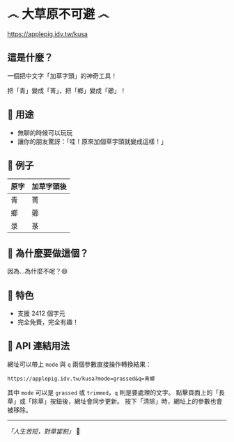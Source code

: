 # ෴ 大草原不可避 ෴

https://applepig.idv.tw/kusa

## 這是什麼？

一個把中文字「加草字頭」的神奇工具！

把「青」變成「菁」，把「鄉」變成「薌」！

## 🎯 用途

- 無聊的時候可以玩玩
- 讓你的朋友驚訝：「哇！原來加個草字頭就變成這樣！」

## 📝 例子

| 原字 | 加草字頭後 |
|------|------------|
| 青 | 菁 |
| 鄉 | 薌 |
| 录 | 菉 |

## 🤔 為什麼要做這個？

因為...為什麼不呢？😄

## 🎉 特色

- 支援 2412 個字元
- 完全免費，完全有趣！

## 🔗 API 連結用法

網址可以帶上 `mode` 與 `q` 兩個參數直接操作轉換結果：

```
https://applepig.idv.tw/kusa?mode=grassed&q=青鄉
```

其中 `mode` 可以是 `grassed` 或 `trimmed`，`q` 則是要處理的文字。
點擊頁面上的「長草」或「除草」按鈕後，網址會同步更新。
按下「清除」時，網址上的參數也會被移除。

---

*「人生苦短，對草當割」* 🌿
